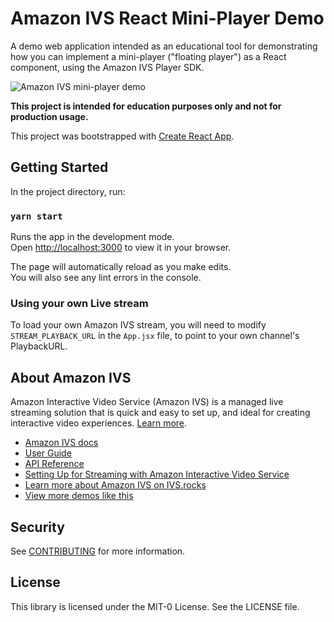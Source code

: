 # Amazon IVS React Mini-Player Demo

A demo web application intended as an educational tool for demonstrating how you can implement a mini-player ("floating player") as a React component, using the Amazon IVS Player SDK.

<img src="mini-player-demo.png" alt="Amazon IVS mini-player demo" />

**This project is intended for education purposes only and not for production usage.**

This project was bootstrapped with [Create React App](https://github.com/facebook/create-react-app).

## Getting Started

In the project directory, run:

### `yarn start`

Runs the app in the development mode.<br /> Open [http://localhost:3000](http://localhost:3000) to view it in your browser.

The page will automatically reload as you make edits.<br /> You will also see any lint errors in the console.

### Using your own Live stream

To load your own Amazon IVS stream, you will need to modify `STREAM_PLAYBACK_URL` in the `App.jsx` file, to point to your own channel's PlaybackURL.


## About Amazon IVS
Amazon Interactive Video Service (Amazon IVS) is a managed live streaming solution that is quick and easy to set up, and ideal for creating interactive video experiences. [Learn more](https://aws.amazon.com/ivs/).

* [Amazon IVS docs](https://docs.aws.amazon.com/ivs/)
* [User Guide](https://docs.aws.amazon.com/ivs/latest/userguide/)
* [API Reference](https://docs.aws.amazon.com/ivs/latest/APIReference/)
* [Setting Up for Streaming with Amazon Interactive Video Service](https://aws.amazon.com/blogs/media/setting-up-for-streaming-with-amazon-ivs/)
* [Learn more about Amazon IVS on IVS.rocks](https://ivs.rocks/)
* [View more demos like this](https://ivs.rocks/examples)

## Security

See [CONTRIBUTING](CONTRIBUTING.md#security-issue-notifications) for more information.

## License

This library is licensed under the MIT-0 License. See the LICENSE file.